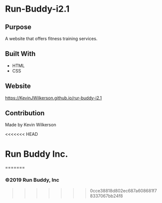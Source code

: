 # Run-Buddy-i2.1

## Purpose

A website that offers fitness training services.

## Built With

- HTML
- CSS

## Website

https://KevinJWilkerson.github.io/rur-buddy-i2.1

## Contribution

Made by Kevin Wilkerson

<<<<<<< HEAD
# Run Buddy Inc.
=======
### ©️2019 Run Buddy, Inc 
>>>>>>> 0cce38818d802ec687a608681f78337067bb24f8

